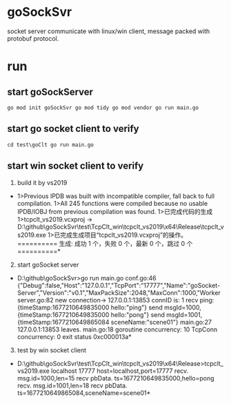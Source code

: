 # goSockSvr
socket server communicate with linux/win client, message packed with protobuf protocol.

# run
## start goSockServer
`
go mod init goSockSvr
go mod tidy
go mod vendor
go run main.go
`

## start go socket client to verify
`
cd test\goClt
go run main.go
`

## start win socket client to verify
1. build it by vs2019
* 1>Previous IPDB was built with incompatible compiler, fall back to full compilation.
1>All 245 functions were compiled because no usable IPDB/IOBJ from previous compilation was found.
1>已完成代码的生成
1>tcpclt_vs2019.vcxproj -> D:\github\goSockSvr\test\TcpClt_win\tcpclt_vs2019\x64\Release\tcpclt_vs2019.exe
1>已完成生成项目“tcpclt_vs2019.vcxproj”的操作。
========== 生成: 成功 1 个，失败 0 个，最新 0 个，跳过 0 个 ==========*

2. start goSocket server
* D:\github\goSockSvr>go run main.go
conf.go:46 {"Debug":false,"Host":"127.0.0.1","TcpPort":"17777","Name":"goSocket-Server","Version":"v0.1","MaxPackSize":2048,"MaxConn":1000,"Worker
server.go:82 new connection-> 127.0.0.1:13853 connID is: 1
recv ping:{timeStamp:1677210649835000 hello:"ping"}
send msgId=1000,{timeStamp:1677210649835000 hello:"pong"}
send msgId=1001,{timeStamp:1677210649865084 sceneName:"scene01"}
main.go:27 127.0.0.1:13853 leaves.
main.go:18 goroutine concurrency: 10    TcpConn concurrency: 0
exit status 0xc000013a*

3. test by win socket client
* D:\github\goSockSvr\test\TcpClt_win\tcpclt_vs2019\x64\Release>tcpclt_vs2019.exe localhost 17777
host=localhost,port=17777
recv. msg.id=1000,len=15
recv pbData. ts=1677210649835000,hello=pong
recv. msg.id=1001,len=18
recv pbData. ts=1677210649865084,sceneName=scene01*


